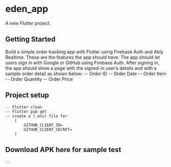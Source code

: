 # eden_app

A new Flutter project.

## Getting Started

Build a simple order tracking app with Flutter using Firebase Auth and Ably Realtime. These are the features the app should have:
The app should let users sign in with Google or GitHub using Firebase Auth.
After signing in, the app should show a page with the signed-in user’s details and with a sample order detail as shown below:
-- Order ID
-- Order Date
-- Order Item
-- Order Quantity
-- Order Price

## Project setup

    -- Flutter clean
    -- Flutter pub get
    -- create a (.env) file for
        (
            GITHUB_CLIENT_ID=
            GITHUB_CLIENT_SECRET=
        )

## Download APK here for sample test

    --
